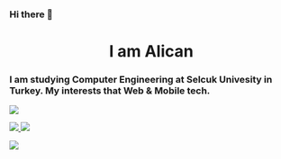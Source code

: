 ### Hi there 👋

<!--
**kesenalican/kesenalican** is a ✨ _special_ ✨ repository because its `README.md` (this file) appears on your GitHub profile.

Here are some ideas to get you started:

- 🔭 I’m currently working on ...
- 🌱 I’m currently learning ...
- 👯 I’m looking to collaborate on ...
- 🤔 I’m looking for help with ...
- 💬 Ask me about ...
- 📫 How to reach me: ...
- 😄 Pronouns: ...
- ⚡ Fun fact: ...
-->

<h1 align="center"> I am Alican </h1>

<h3 align=”center”> I am studying Computer Engineering at Selcuk Univesity in Turkey. My interests that Web & Mobile tech. </h3>
<p align=”center”>
<img src=”https://hackster.imgix.net/uploads/attachments/1097058/Dino_non-birthday_version-1.gif?auto=compress&gifq=35&w=680&h=510&fit=max" width=”500" height=”150" />
</p>

<p align=”center”>
<a href= “https://twitter.com/KesenAlican">
<img align=”center” src=”https://img.icons8.com/external-justicon-lineal-color-justicon/64/000000/external-twitter-social-media-justicon-lineal-color-justicon.png" />
</a>
<a href= “https://www.linkedin.com/in/alican-kesen/">
<img align=”center” src=”https://img.icons8.com/external-justicon-lineal-color-justicon/64/000000/external-linkedin-social-media-justicon-lineal-color-justicon.png" />
</a>
</p><p align=”center”>
<img src=”https://komarev.com/ghpvc/?username=TaylanCann&label=stalkers&color=grey" />
</p>


